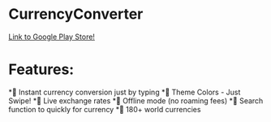 # CurrencyConverter

 [Link to Google Play Store!](https://play.google.com/store/apps/details?id=com.mayank.uddishverma.currencyconverter)

# Features: 
*🔵 Instant currency conversion just by typing
*🔵 Theme Colors - Just Swipe!
*🔵 Live exchange rates
*🔵 Offline mode (no roaming fees)
*🔵 Search function to quickly for currency
*🔵 180+ world currencies

